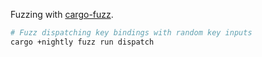 Fuzzing with [cargo-fuzz](https://rust-fuzz.github.io/book/introduction.html).

```sh
# Fuzz dispatching key bindings with random key inputs
cargo +nightly fuzz run dispatch
```
